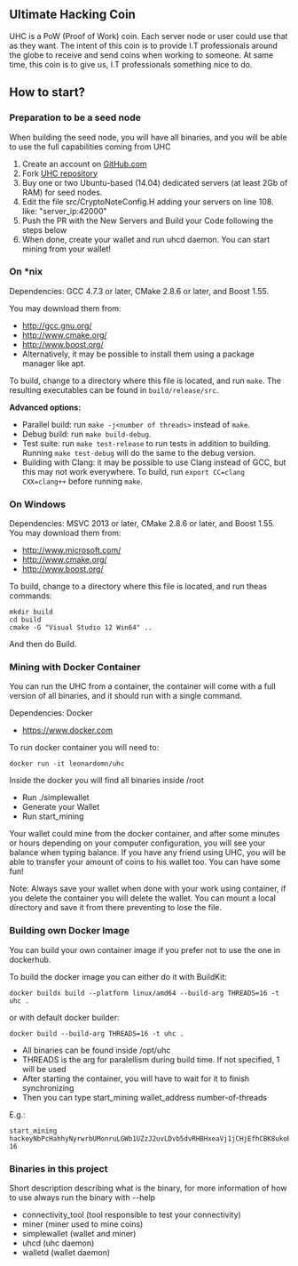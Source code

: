 ## Ultimate Hacking Coin
UHC is a PoW (Proof of Work) coin. Each server node or user could use that as they want. The intent of this coin is to provide
I.T professionals around the globe to receive and send coins when working to someone. At same time, this coin is to give us, I.T professionals something nice to do.

## How to start?

### Preparation to be a seed node
When building the seed node, you will have all binaries, and you will be able to use the full capabilities coming from UHC 

1. Create an account on [GitHub.com](github.com)
2. Fork [UHC repository](https://github.com/leonardomn/uhc)
3. Buy one or two Ubuntu-based (14.04) dedicated servers (at least 2Gb of RAM) for seed nodes. 
4. Edit the file src/CryptoNoteConfig.H adding your servers on line 108. like: "server_ip:42000"
5. Push the PR with the New Servers and Build your Code following the steps below
6. When done, create your wallet and run uhcd daemon. You can start mining from your wallet!

### On *nix

Dependencies: GCC 4.7.3 or later, CMake 2.8.6 or later, and Boost 1.55.

You may download them from:

* http://gcc.gnu.org/
* http://www.cmake.org/
* http://www.boost.org/
* Alternatively, it may be possible to install them using a package manager like apt. 

To build, change to a directory where this file is located, and run `make`. The resulting executables can be found in `build/release/src`.

**Advanced options:**

* Parallel build: run `make -j<number of threads>` instead of `make`.
* Debug build: run `make build-debug`.
* Test suite: run `make test-release` to run tests in addition to building. Running `make test-debug` will do the same to the debug version.
* Building with Clang: it may be possible to use Clang instead of GCC, but this may not work everywhere. To build, run `export CC=clang CXX=clang++` before running `make`.

### On Windows
Dependencies: MSVC 2013 or later, CMake 2.8.6 or later, and Boost 1.55. You may download them from:

* http://www.microsoft.com/
* http://www.cmake.org/
* http://www.boost.org/

To build, change to a directory where this file is located, and run theas commands: 
```
mkdir build
cd build
cmake -G "Visual Studio 12 Win64" ..
```

And then do Build.

### Mining with Docker Container
You can run the UHC from a container, the container will come with a full version of all binaries, and it should run with a single command.

Dependencies: Docker

* https://www.docker.com

To run docker container you will need to:
```
docker run -it leonardomn/uhc
```

Inside the docker you will find all binaries inside /root

* Run ./simplewallet
* Generate your Wallet
* Run start_mining

Your wallet could mine from the docker container, and after some minutes or hours depending on your computer configuration, you will see your balance when typing balance. If you have any friend using UHC, you will be able to transfer
your amount of coins to his wallet too. You can have some fun!

Note: Always save your wallet when done with your work using container, if you delete the container you will delete the wallet. You can mount a local directory and save it from there preventing to lose the file.

### Building own Docker Image
You can build your own container image if you prefer not to use the one in dockerhub.

To build the docker image you can either do it with BuildKit:
```
docker buildx build --platform linux/amd64 --build-arg THREADS=16 -t uhc .
```
or with default docker builder:
```
docker build --build-arg THREADS=16 -t uhc .
```

* All binaries can be found inside /opt/uhc
* THREADS is the arg for paralellism during build time. If not specified, 1 will be used
* After starting the container, you will have to wait for it to finish synchronizing
* Then you can type start_mining wallet_address number-of-threads

E.g.:
```
start_mining hackeyNbPcHahhyNyrwrbUMonruLGWb1UZzJ2uvLDvb5dvRHBHxeaVj1jCHjEfhCBK8ukoE2enoXa5YAopgaBeBz5QNPJvu2EW 16
```
### Binaries in this project
Short description describing what is the binary, for more information of how to use always run the binary with --help

* connectivity_tool (tool responsible to test your connectivity)
* miner (miner used to mine coins)
* simplewallet (wallet and miner)
* uhcd (uhc daemon)
* walletd (wallet daemon)
